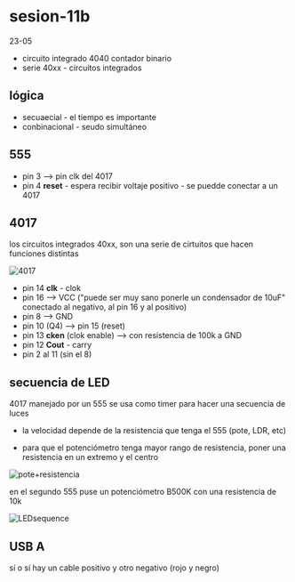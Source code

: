 # sesion-11b

23-05

- circuito integrado 4040 contador binario
- serie 40xx - circuitos integrados

## lógica

- secuaecial - el tiempo es importante
- conbinacional  - seudo simultáneo

## 555

- pin 3 --> pin clk del 4017
- pin 4 **reset** - espera recibir voltaje positivo - se puedde conectar a un 4017

## 4017

los circuitos integrados 40xx, son una serie de cirtuitos que hacen funciones distintas

![4017](./archivos/4017.png)

- pin 14 **clk** - clok
- pin 16 --> VCC ("puede ser muy sano ponerle un condensador de 10uF" conectado al negativo, al pin 16 y al positivo)
- pin 8 --> GND
- pin 10 (Q4) --> pin 15 (reset)
- pin 13 **cken** (clok enable) --> con resistencia de 100k a GND
- pin 12 **Cout** - carry
- pin 2 al 11 (sin el 8)

## secuencia de LED

4017 manejado por un 555 se usa como timer para hacer una secuencia de luces

- la velocidad depende de la resistencia que tenga el 555 (pote, LDR, etc)

- para que el potenciómetro tenga mayor rango de resistencia, poner una resistencia en un extremo y el centro

![pote+resistencia](./archivos/pote+resistencia.png)

en el segundo 555 puse un potenciómetro B500K con una resistencia de 10k

![LEDsequence](./archivos/LEDsequence.jpg)

## USB A

sí o sí hay un cable positivo y otro negativo (rojo y negro)
